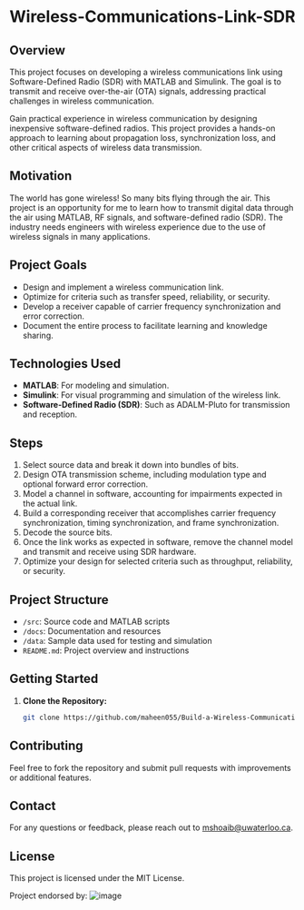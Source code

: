 # Wireless-Communications-Link-SDR

## Overview
This project focuses on developing a wireless communications link using Software-Defined Radio (SDR) with MATLAB and Simulink. The goal is to transmit and receive over-the-air (OTA) signals, addressing practical challenges in wireless communication. 

Gain practical experience in wireless communication by designing inexpensive software-defined radios. This project provides a hands-on approach to learning about propagation loss, synchronization loss, and other critical aspects of wireless data transmission.

## Motivation
The world has gone wireless! So many bits flying through the air. This project is an opportunity for me to learn how to transmit digital data through the air using MATLAB, RF signals, and software-defined radio (SDR). The industry needs engineers with wireless experience due to the use of wireless signals in many applications.

## Project Goals
- Design and implement a wireless communication link.
- Optimize for criteria such as transfer speed, reliability, or security.
- Develop a receiver capable of carrier frequency synchronization and error correction.
- Document the entire process to facilitate learning and knowledge sharing.

## Technologies Used
- **MATLAB**: For modeling and simulation.
- **Simulink**: For visual programming and simulation of the wireless link.
- **Software-Defined Radio (SDR)**: Such as ADALM-Pluto for transmission and reception.

## Steps
1. Select source data and break it down into bundles of bits.
2. Design OTA transmission scheme, including modulation type and optional forward error correction.
3. Model a channel in software, accounting for impairments expected in the actual link.
4. Build a corresponding receiver that accomplishes carrier frequency synchronization, timing synchronization, and frame synchronization.
5. Decode the source bits.
6. Once the link works as expected in software, remove the channel model and transmit and receive using SDR hardware.
7. Optimize your design for selected criteria such as throughput, reliability, or security.

## Project Structure
- `/src`: Source code and MATLAB scripts
- `/docs`: Documentation and resources
- `/data`: Sample data used for testing and simulation
- `README.md`: Project overview and instructions

## Getting Started
1. **Clone the Repository:**
   ```bash
   git clone https://github.com/maheen055/Build-a-Wireless-Communications-Link.git

## Contributing
Feel free to fork the repository and submit pull requests with improvements or additional features.

## Contact
For any questions or feedback, please reach out to mshoaib@uwaterloo.ca.

## License
This project is licensed under the MIT License.

Project endorsed by: ![image](https://github.com/user-attachments/assets/c6d1441f-a316-400f-8571-d56965eda46f)
